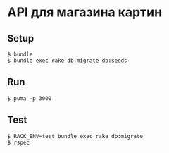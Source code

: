 # API для магазина картин
## Setup

    $ bundle
    $ bundle exec rake db:migrate db:seeds

## Run
    
    $ puma -p 3000


## Test
  
    $ RACK_ENV=test bundle exec rake db:migrate
    $ rspec

